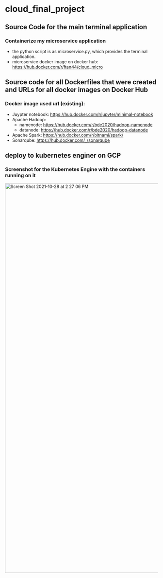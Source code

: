 # cloud_final_project

## Source Code for the main terminal application
### Containerize my microservice application
- the python script is as microservice.py, which provides the terminal application.
- microservice docker image on docker hub: https://hub.docker.com/r/ftan44/cloud_micro


## Source code for all Dockerfiles that were created and URLs for all docker images on Docker Hub
### Docker image used url (existing):
- Juypter notebook: https://hub.docker.com/r/jupyter/minimal-notebook
- Apache Hadoop:
  - namenode: https://hub.docker.com/r/bde2020/hadoop-namenode
  - datanode: https://hub.docker.com/r/bde2020/hadoop-datanode
- Apache Spark: https://hub.docker.com/r/bitnami/spark/
- Sonarqube: https://hub.docker.com/_/sonarqube

## deploy to kubernetes enginer on GCP
### Screenshot for the Kubernetes Engine with the containers running on it
<img width="1280" alt="Screen Shot 2021-10-28 at 2 27 06 PM" src="https://user-images.githubusercontent.com/60454133/139333340-bc9f59c6-5db7-456b-a4c8-0ff6165ad745.png">
